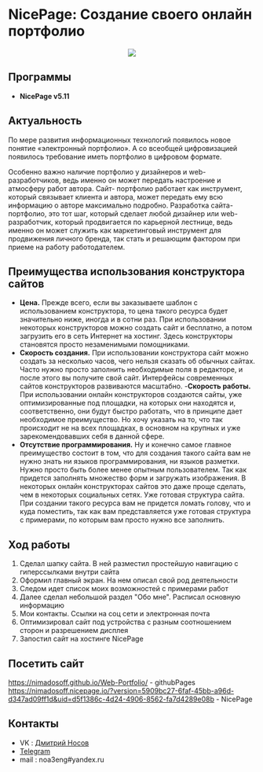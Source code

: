 

# NicePage: Создание своего онлайн портфолио
<p align='center'>
<img src='https://kuyhaa.cc/wp-content/uploads/2022/10/Nicepage-Crack-4.19.3-Keygen-Terbaru-Gratis-Unduh.png'>
  

## Программы
- **NicePage v5.11**

## Актуальность

По мере развития информационных
технологий появилось новое понятие «электронный портфолио». 
А со всеобщей цифровизацией появилось требование иметь портфолио в цифровом формате.
  
Особенно важно наличие портфолио у дизайнеров и web-разработчиков,
ведь именно он может передать настроение и атмосферу работ автора. Сайт-
портфолио работает как инструмент, который связывает клиента и автора,
может передать ему всю информацию о авторе максимально подробно.
Разработка сайта-портфолио, это тот шаг, который сделает любой
дизайнер или web-разработчик, который продвигается по карьерной лестнице,
ведь именно он может служить как маркетинговый инструмент для
продвижения личного бренда, так стать и решающим фактором при приеме на
работу работодателем.
 

## Преимущества использования конструктора сайтов
  
- **Цена.**
  Прежде всего, если вы заказываете шаблон с использованием конструктора, то цена такого ресурса будет значительно ниже, иногда и в сотни раз. При использовании некоторых конструкторов можно создать сайт и бесплатно, а потом загрузить его в сеть Интернет на хостинг. Здесь конструкторы становятся просто незаменимыми помощниками.
- **Скорость создания.**
  При использовании конструктора сайт можно создать за несколько часов, чего нельзя сказать об обычных сайтах. Часто нужно просто заполнить необходимые поля в редакторе, и после этого вы получите свой сайт. Интерфейсы современных сайтов конструкторов развиваются масштабно.
-**Скорость работы.**
  При использовании онлайн конструкторов создаются сайты, уже оптимизированные под площадки, на которых они находятся и, соответственно, они будут быстро работать, что в принципе дает необходимое преимущество. Но хочу указать на то, что так происходит не на всех площадках, в основном на крупных и уже зарекомендовавших себя в данной сфере.
- **Отсутствие программирования.**
  Ну и конечно самое главное преимущество состоит в том, что для создания такого сайта вам не нужно знать ни языков программирования, ни языков разметки. Нужно просто быть более менее опытным пользователем. Так как придется заполнять множество форм и загружать изображения. В некоторых онлайн конструкторах сайтов это даже проще сделать, чем в некоторых социальных сетях.
Уже готовая структура сайта. При создании такого ресурса вам не придется ломать голову, что и куда поместить, так как вам представляется уже готовая структура с примерами, по которым вам просто нужно все заполнить.

## Ход работы
  
  1. Сделал шапку сайта. В ней разместил простейшую навигацию с гиперссылками внутри сайта
  2. Оформил главный экран. На нем описал свой род деятельности
  3. Следом идет список моих возможностей с примерами работ
  4. Далее сделал небольшой раздел "Обо мне". Расписал основную информацию
  5. Мои контакты. Ссылки на соц сети и электронная почта
  6. Оптимизировал сайт под устройства с разным соотношением сторон и разрешением дисплея
  7. Запостил сайт на хостинге NicePage


## Посетить сайт
  
  https://nimadosoff.github.io/Web-Portfolio/  - githubPages
  https://nimadosoff.nicepage.io/?version=5909bc27-6faf-45bb-a96d-d347ad09ff1d&uid=d5f1386c-4d24-4906-8562-fa7d4289e08b - NicePage

## Контакты
- VK : [Дмитрий Носов](https://vk.com/nimadosov)
- [Telegram](https://t.me/dosoff)
- mail : noa3eng#yandex.ru
